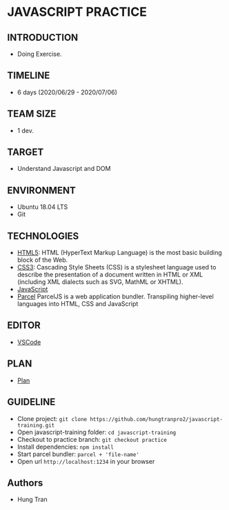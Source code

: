 # JAVASCRIPT PRACTICE
## INTRODUCTION
- Doing Exercise.
## TIMELINE
- 6 days (2020/06/29 - 2020/07/06)
## TEAM SIZE
- 1 dev.
## TARGET
- Understand Javascript and DOM
## ENVIRONMENT
- Ubuntu 18.04 LTS
- Git
## TECHNOLOGIES
- [HTML5](https://developer.mozilla.org/en-US/docs/Web/HTML): HTML (HyperText Markup Language) is the most basic building block of the Web.
- [CSS3](https://developer.mozilla.org/en-US/docs/Web/CSS): Cascading Style Sheets (CSS) is a stylesheet language used to describe the presentation of a document written in HTML or XML (including XML dialects such as SVG, MathML or XHTML).
- [JavaScript](https://www.javascript.com/)
- [Parcel](https://parceljs.org/) ParcelJS is a web application bundler. Transpiling higher-level languages into HTML, CSS and JavaScript
## EDITOR
- [VSCode](https://code.visualstudio.com/)
## PLAN
- [Plan](https://docs.google.com/document/d/1WKN9qRBKPRKd8LxHiLIMy_njanP_dC2KWWdOWg63vuU/edit?usp=sharing)
## GUIDELINE
- Clone project: `git clone https://github.com/hungtranpro2/javascript-training.git`
- Open javascript-training folder: `cd javascript-training`
- Checkout to practice branch: `git checkout practice`
- Install dependencies: `npm install`
- Start parcel bundler: `parcel + 'file-name'`
- Open url `http://localhost:1234` in your browser
## Authors
- Hung Tran
